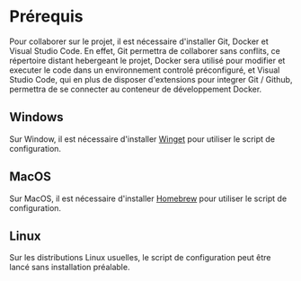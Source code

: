 # Prérequis
Pour collaborer sur le projet, il est nécessaire d'installer Git, Docker et Visual Studio Code.
En effet, Git permettra de collaborer sans conflits, ce répertoire distant hebergeant le projet,
Docker sera utilisé pour modifier et executer le code dans un environnement controlé préconfiguré,
et Visual Studio Code, qui en plus de disposer d'extensions pour integrer Git / Github, 
permettra de se connecter au conteneur de développement Docker.

## Windows
Sur Window, il est nécessaire d'installer [Winget](https://learn.microsoft.com/fr-fr/windows/package-manager/winget/) pour utiliser le script de configuration.

## MacOS
Sur MacOS, il est nécessaire d'installer [Homebrew](https://brew.sh) pour utiliser le script de configuration.

## Linux
Sur les distributions Linux usuelles, le script de configuration peut être lancé sans installation préalable.